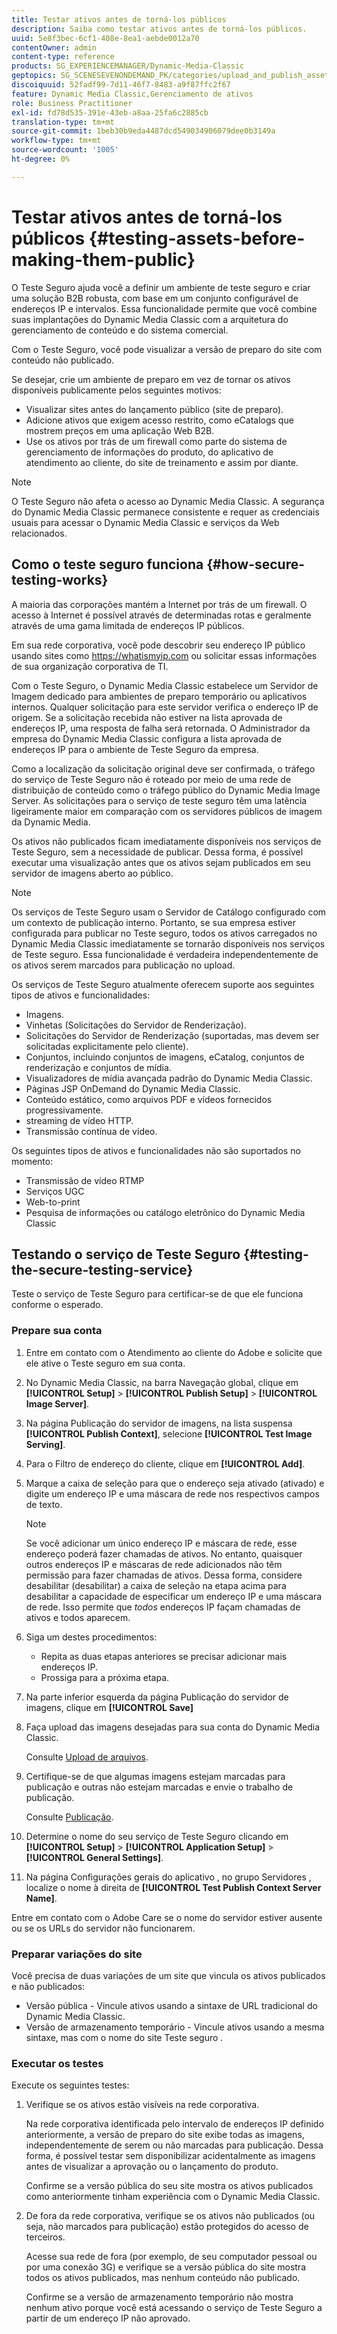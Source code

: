 ```yaml
---
title: Testar ativos antes de torná-los públicos
description: Saiba como testar ativos antes de torná-los públicos.
uuid: 5e8f3bec-6cf1-408e-8ea1-aebde0012a70
contentOwner: admin
content-type: reference
products: SG_EXPERIENCEMANAGER/Dynamic-Media-Classic
geptopics: SG_SCENESEVENONDEMAND_PK/categories/upload_and_publish_assets
discoiquuid: 52fadf99-7d11-46f7-8483-a9f87ffc2f67
feature: Dynamic Media Classic,Gerenciamento de ativos
role: Business Practitioner
exl-id: fd78d535-391e-43eb-a8aa-25fa6c2885cb
translation-type: tm+mt
source-git-commit: 1beb30b9eda4487dcd549034906079dee0b3149a
workflow-type: tm+mt
source-wordcount: '1005'
ht-degree: 0%

---
```


# Testar ativos antes de torná-los públicos {#testing-assets-before-making-them-public}

O Teste Seguro ajuda você a definir um ambiente de teste seguro e criar uma solução B2B robusta, com base em um conjunto configurável de endereços IP e intervalos. Essa funcionalidade permite que você combine suas implantações do Dynamic Media Classic com a arquitetura do gerenciamento de conteúdo e do sistema comercial.

Com o Teste Seguro, você pode visualizar a versão de preparo do site com conteúdo não publicado.

Se desejar, crie um ambiente de preparo em vez de tornar os ativos disponíveis publicamente pelos seguintes motivos:

* Visualizar sites antes do lançamento público (site de preparo).
* Adicione ativos que exigem acesso restrito, como eCatalogs que mostrem preços em uma aplicação Web B2B.
* Use os ativos por trás de um firewall como parte do sistema de gerenciamento de informações do produto, do aplicativo de atendimento ao cliente, do site de treinamento e assim por diante.

>[!NOTE]
>
>O Teste Seguro não afeta o acesso ao Dynamic Media Classic. A segurança do Dynamic Media Classic permanece consistente e requer as credenciais usuais para acessar o Dynamic Media Classic e serviços da Web relacionados.

## Como o teste seguro funciona {#how-secure-testing-works}

A maioria das corporações mantém a Internet por trás de um firewall. O acesso à Internet é possível através de determinadas rotas e geralmente através de uma gama limitada de endereços IP públicos.

Em sua rede corporativa, você pode descobrir seu endereço IP público usando sites como https://whatismyip.com ou solicitar essas informações de sua organização corporativa de TI.

Com o Teste Seguro, o Dynamic Media Classic estabelece um Servidor de Imagem dedicado para ambientes de preparo temporário ou aplicativos internos. Qualquer solicitação para este servidor verifica o endereço IP de origem. Se a solicitação recebida não estiver na lista aprovada de endereços IP, uma resposta de falha será retornada. O Administrador da empresa do Dynamic Media Classic configura a lista aprovada de endereços IP para o ambiente de Teste Seguro da empresa.

Como a localização da solicitação original deve ser confirmada, o tráfego do serviço de Teste Seguro não é roteado por meio de uma rede de distribuição de conteúdo como o tráfego público do Dynamic Media Image Server. As solicitações para o serviço de teste seguro têm uma latência ligeiramente maior em comparação com os servidores públicos de imagem da Dynamic Media.

Os ativos não publicados ficam imediatamente disponíveis nos serviços de Teste Seguro, sem a necessidade de publicar. Dessa forma, é possível executar uma visualização antes que os ativos sejam publicados em seu servidor de imagens aberto ao público.

>[!NOTE]
>
>Os serviços de Teste Seguro usam o Servidor de Catálogo configurado com um contexto de publicação interno. Portanto, se sua empresa estiver configurada para publicar no Teste seguro, todos os ativos carregados no Dynamic Media Classic imediatamente se tornarão disponíveis nos serviços de Teste seguro. Essa funcionalidade é verdadeira independentemente de os ativos serem marcados para publicação no upload.

Os serviços de Teste Seguro atualmente oferecem suporte aos seguintes tipos de ativos e funcionalidades:

<!-- 

Comment Type: remark
Last Modified By: unknown unknown 
Last Modified Date: 

<p>Added videos to list below 9/11/2012. Moved “Render Server requests” from unsupported to supported, listed below on 3/15/2016 as per email from Cynthia March 11, 2016)</p>

 -->

* Imagens.
* Vinhetas (Solicitações do Servidor de Renderização).
* Solicitações do Servidor de Renderização (suportadas, mas devem ser solicitadas explicitamente pelo cliente).
* Conjuntos, incluindo conjuntos de imagens, eCatalog, conjuntos de renderização e conjuntos de mídia.
* Visualizadores de mídia avançada padrão do Dynamic Media Classic.
* Páginas JSP OnDemand do Dynamic Media Classic.
* Conteúdo estático, como arquivos PDF e vídeos fornecidos progressivamente.
* streaming de vídeo HTTP.
* Transmissão contínua de vídeo.

Os seguintes tipos de ativos e funcionalidades não são suportados no momento:

* Transmissão de vídeo RTMP
* Serviços UGC
* Web-to-print
* Pesquisa de informações ou catálogo eletrônico do Dynamic Media Classic

## Testando o serviço de Teste Seguro {#testing-the-secure-testing-service}

Teste o serviço de Teste Seguro para certificar-se de que ele funciona conforme o esperado.

<!-- >[!NOTE]
>
>*If you do not mention any IPs under **[!UICONTROL Setup]** > **[!UICONTROL Application Setup]** > **[!UICONTROL Publish Setup]** > **[!UICONTROL Image Server]** > **[!UICONTROL Test Image Service]*** - If you add an IP only, that IP is able to call the assets and no other IP are allowed to make the calls. As long there is no IP mentioned under that section, all IPs are allowed to make the calls for the assets, and they show up. -->

### Prepare sua conta

<!-- 

Comment Type: remark
Last Modified By: unknown unknown 
Last Modified Date: 

<p>RB: Rewrote entire steps under “Prepare your account” 9/10/2012</p>

 -->

1. Entre em contato com o Atendimento ao cliente do Adobe e solicite que ele ative o Teste seguro em sua conta.
1. No Dynamic Media Classic, na barra Navegação global, clique em **[!UICONTROL Setup]** > **[!UICONTROL Publish Setup]** > **[!UICONTROL Image Server]**.
1. Na página Publicação do servidor de imagens, na lista suspensa **[!UICONTROL Publish Context]**, selecione **[!UICONTROL Test Image Serving]**.
1. Para o Filtro de endereço do cliente, clique em **[!UICONTROL Add]**.
1. Marque a caixa de seleção para que o endereço seja ativado (ativado) e digite um endereço IP e uma máscara de rede nos respectivos campos de texto.

   >[!NOTE]
   >
   >Se você adicionar um único endereço IP e máscara de rede, esse endereço poderá fazer chamadas de ativos. No entanto, quaisquer outros endereços IP e máscaras de rede adicionados não têm permissão para fazer chamadas de ativos. Dessa forma, considere desabilitar (desabilitar) a caixa de seleção na etapa acima para desabilitar a capacidade de especificar um endereço IP e uma máscara de rede. Isso permite que *todos* endereços IP façam chamadas de ativos e todos aparecem.

1. Siga um destes procedimentos:
   * Repita as duas etapas anteriores se precisar adicionar mais endereços IP.
   * Prossiga para a próxima etapa.
1. Na parte inferior esquerda da página Publicação do servidor de imagens, clique em **[!UICONTROL Save]**
1. Faça upload das imagens desejadas para sua conta do Dynamic Media Classic.

   Consulte [Upload de arquivos](uploading-files.md#uploading_files).

1. Certifique-se de que algumas imagens estejam marcadas para publicação e outras não estejam marcadas e envie o trabalho de publicação.

   Consulte [Publicação](publishing-files.md#publishing_files).

1. Determine o nome do seu serviço de Teste Seguro clicando em **[!UICONTROL Setup]** > **[!UICONTROL Application Setup]** > **[!UICONTROL General Settings]**.
1. Na página Configurações gerais do aplicativo , no grupo Servidores , localize o nome à direita de **[!UICONTROL Test Publish Context Server Name]**.

Entre em contato com o Adobe Care se o nome do servidor estiver ausente ou se os URLs do servidor não funcionarem.

### Preparar variações do site

Você precisa de duas variações de um site que vincula os ativos publicados e não publicados:

* Versão pública - Vincule ativos usando a sintaxe de URL tradicional do Dynamic Media Classic.
* Versão de armazenamento temporário - Vincule ativos usando a mesma sintaxe, mas com o nome do site Teste seguro .

### Executar os testes

Execute os seguintes testes:

1. Verifique se os ativos estão visíveis na rede corporativa.

   Na rede corporativa identificada pelo intervalo de endereços IP definido anteriormente, a versão de preparo do site exibe todas as imagens, independentemente de serem ou não marcadas para publicação. Dessa forma, é possível testar sem disponibilizar acidentalmente as imagens antes de visualizar a aprovação ou o lançamento do produto.

   Confirme se a versão pública do seu site mostra os ativos publicados como anteriormente tinham experiência com o Dynamic Media Classic.

1. De fora da rede corporativa, verifique se os ativos não publicados (ou seja, não marcados para publicação) estão protegidos do acesso de terceiros.

   Acesse sua rede de fora (por exemplo, de seu computador pessoal ou por uma conexão 3G) e verifique se a versão pública do site mostra todos os ativos publicados, mas nenhum conteúdo não publicado.

   Confirme se a versão de armazenamento temporário não mostra nenhum ativo porque você está acessando o serviço de Teste Seguro a partir de um endereço IP não aprovado.
